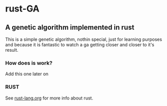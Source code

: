 # rust-GA #
## A genetic algorithm implemented in rust ##
This is a simple genetic algorithm, nothin special, just for learning purposes and because it is fantastic to watch a ga getting closer and
closer to it's result.

### How does is work? ###
Add this one later on

### RUST ###
See [rust-lang.org](http://www.rust-lang.org/) for more info about rust.
